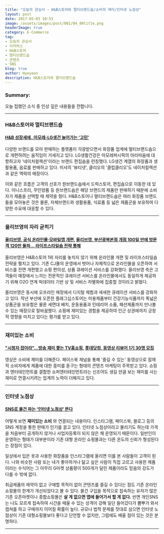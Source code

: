 ```yaml
---
title: "오늘의 관심사 - H&B스토어와 멀티브랜드숍/소비의 재미/인터넷 노점상"
layout: post
date: 2017-05-03 10:53
image: /assets/images/post/001/04_00title.png
headerImage: true
category: E-Commerce
tag:
- 오늘의 관심사
- 이커머스
- H&B스토어
- 멀티브랜드숍
- 콘텐츠
- SNS
blog: true
author: Hyeyeon
description: H&B스토어와 멀티브랜드숍
---
```


### Summary:

오늘 접했던 소식 중 인상 깊은 내용들을 전합니다.

---

### H&B스토어와 멀티브랜드숍

#### [H&B 성장세에..아모레-LG생건 늘어가는 ‘고민’](http://www.edaily.co.kr/news/newspath.asp?newsid=01338246615895792)

다양한 브랜드를 모아 판매하는 플랫폼이 각광받으면서 화장품 업계에 멀티브랜드숍으로 개편하려는 움직임이 거세지고 있다. LG생활건강은 아모레퍼시픽의 아리따움에 대항하고자 '네이처컬렉션'이라는 브랜드 편집숍을 런칭했다. LG생건 계열의 화장품과 생활용품, 음료를 판매하고 있다. 미샤의 '뷰티넷', 클리오의 '클럽클리오'도 네이처컬렉션과 같은 맥락의 매장이다.

이와 같은 흐름은 고객의 선호가 원브랜드숍에서 드럭스토어, 편집숍으로 이동한 데 있다. 이니스프리, 무인양품 등 원브랜드숍은 해당 브랜드의 제품만 판매하기 때문에 소비자가 제품을 선택할 때 제약을 줬다. H&B스토어나 멀티브랜드숍은 여러 화장품 브랜드들을 모아놓은 것은 물론, 자체브랜드와 생활용품, 식료품 등 넓은 제품군을 보유하여 다양한 수요에 대응할 수 있다.

---

### 올리브영의 자리 굳히기

#### [올리브영, 공식 온라인몰·모바일앱 개편](http://mnb.moneys.mt.co.kr/mnbview.php?no=2017040510268024740), [올리브영, 부산광복본점 개점 100일 만에 방문객 120만 돌파… 라이프스타일숍 전략 통해](http://www.etoday.co.kr/news/section/newsview.php?idxno=1478921)

올리브영은 H&B스토어 1위 자리를 놓치지 않기 위해 온라인몰 개편 및 라이프스타일숍 전략을 펼치고 있다. 기존 CJ몰의 운영에서 벗어나 자체적으로 온라인몰을 오픈하여 서비스를 전면 개편했고 쇼핑 편의성, 상품 큐레이션 서비스를 강화했다. 올리브영 측은 고객들이 매장에서 느끼는 전문적인 큐레이션 서비스를 온라인몰에서도 동일하게 제공하기 위해 O2O 연계 빅데이터 기반 상 및 서비스 차별화에 집중할 것이라고 밝혔다.

올리브영은 동시에 오프라인 매장에서 디지털 체험과 세세한 큐레이션 서비스를 강화하고 있다. 작년 부산에 오픈한 플래그십스토어는 미용제품부터 건강기능식품까지 폭넓은 상품군을 보유함은 물론 세면대 배치, 운동용품과 인테리어 소품, 패션제품까지 만나볼 수 있는 매장으로 탈바꿈했다. 쇼핑에 재미있는 경험을 제공하여 인근 상권에까지 긍정적 영향을 미치고 있다는 평가를 받고 있다.

---

### 재미있는 소비

#### ["시청자 잡아라"...방송 재미 쫓는 TV홈쇼핑](http://www.ebn.co.kr/news/view/885973), [롯데닷컴, 동영상 리뷰어 1기 30명 모집](http://biz.newdaily.co.kr/news/article.html?no=10129738)

영상은 소비에 재미를 더해준다. 페이스북 채널을 통해 '즐길 수 있는' 동영상으로 잠재적 소비자에게 제품에 대한 흥미를 돋구는 형태의 콘텐츠 마케팅이 주목받고 있다. 쇼핑과 엔터테인먼트를 결합한 쇼퍼엔터테인먼트라는 신조어도 생길 만큼 보는 재미를 사는 재미로 연결시키려는 업계의 노력이 더해지고 있다.

---

### 인터넷 노점상

#### [SNS로 물건 파는 ‘인터넷 노점상’ 뜬다](http://www.seoul.co.kr/news/newsView.php?id=20170413011008&wlog_tag3=naver)

어떻게 보면 **재미있는 소비** 와 연결되는 내용이다. 인스타그램, 페이스북, 블로그 등의 SNS 계정을 통한 판매가 인기를 끌고 있다. 인터넷 노점상이라고 불리기도 하는데 가격을 처음부터 공개하지 않거나 사업자등록이 되지 않은 채 운영되기 때문이다. 일반인이 운영하는 형태가 대부분이라 기존 대형 온라인 쇼핑몰과는 다른 온도의 신뢰가 형성된다는 장점이 있다.

일상에서 입은 옷과 사용한 화장품을 인스타그램에 올리면 이를 본 사람들이 고객이 된다. 나와 비슷한 사람 또는 내가 좋아하거나 닮고 싶은 사람이 직접 고르고 사용한 제품이라는 수식어는 그 아무리 G마켓 상품평이 500개가 달린 제품이라도 믿음의 강도가 다를 수 밖에 없다.

취급제품의 제약이 없고 구매할 목적이 없이 콘텐츠를 즐길 수 있다는 점도 기존 온라인쇼핑몰의 한계가 개선되었다고 볼 수 있다. 물건 구입을 목적으로 접속하는 유저가 많은 기존 오픈마켓이나 종합쇼핑몰은 **살 게 없으면 앱에 들어가서 할 게 없다.** 반면 개인SNS는 나도 모르게 접속하여 시간을 떼울 수 있는 성격이 강해 일단 들어갔다가 뽐뿌가 와서 캡쳐를 하고 구매까지 이어질 확률이 높다. 규모나 법적 문제를 잣대로 삼으면 인터넷 노점상이 기존 대형쇼핑몰보다 좋다고 단언할 수 없지만, 그럼에도 배울 점이 있는 것은 분명하다.

---

